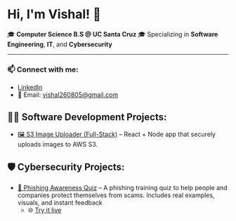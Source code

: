 # Hi, I'm Vishal! 👋  
🎓 **Computer Science B.S @ UC Santa Cruz** 🎓
Specializing in **Software Engineering**, **IT**, and **Cybersecurity**   

---

### 📫 Connect with me:
- [LinkedIn](https://www.linkedin.com/in/vishal-perla-815388332/)
- 📧 Email: vishal260805@gmail.com


## 👨‍💻 Software Development Projects:  
- [🖼️ S3 Image Uploader (Full-Stack)](https://github.com/Vishal-Perla/s3-image-uploader) – React + Node app that securely uploads images to AWS S3.

## 🛡️ Cybersecurity Projects:
- [🧠 Phishing Awareness Quiz](https://github.com/Vishal-Perla/phishing-awareness-quiz) – A phishing training quiz to help people and companies protect themselves from scams. Includes real examples, visuals, and instant feedback
  - 🌐 [Try it live](https://vishal-perla.github.io/phishing-awareness-quiz/)


